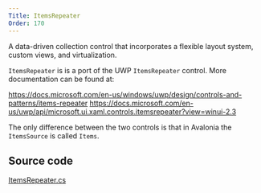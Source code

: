 ```yaml
---
Title: ItemsRepeater
Order: 170
---
```

A data-driven collection control that incorporates a flexible layout system, custom views, and virtualization.

`ItemsRepeater` is is a port of the UWP `ItemsRepeater` control. More documentation can be found
at:

https://docs.microsoft.com/en-us/windows/uwp/design/controls-and-patterns/items-repeater
https://docs.microsoft.com/en-us/uwp/api/microsoft.ui.xaml.controls.itemsrepeater?view=winui-2.3

The only difference between the two controls is that in Avalonia the `ItemsSource` is called `Items`.

## Source code
[ItemsRepeater.cs](https://github.com/AvaloniaUI/Avalonia/blob/master/src/Avalonia.Controls/Repeater/ItemsRepeater.cs)


